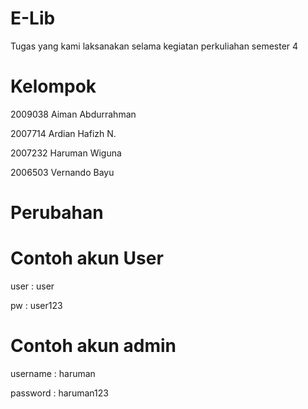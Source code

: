 # E-Lib

Tugas yang kami laksanakan selama kegiatan perkuliahan semester 4

# Kelompok

2009038  Aiman Abdurrahman

2007714  Ardian Hafizh N.

2007232   Haruman Wiguna

2006503   Vernando Bayu

# Perubahan

# Contoh akun User
user : user

pw   : user123

# Contoh akun admin
username : haruman

password : haruman123
